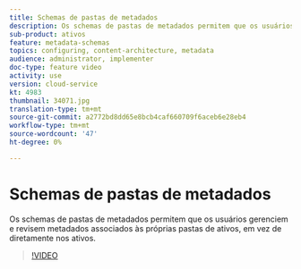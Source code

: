 ```yaml
---
title: Schemas de pastas de metadados
description: Os schemas de pastas de metadados permitem que os usuários gerenciem e revisem metadados associados às próprias pastas de ativos, em vez de diretamente nos ativos.
sub-product: ativos
feature: metadata-schemas
topics: configuring, content-architecture, metadata
audience: administrator, implementer
doc-type: feature video
activity: use
version: cloud-service
kt: 4983
thumbnail: 34071.jpg
translation-type: tm+mt
source-git-commit: a2772bd8dd65e8bcb4caf660709f6aceb6e28eb4
workflow-type: tm+mt
source-wordcount: '47'
ht-degree: 0%

---
```



# Schemas de pastas de metadados

Os schemas de pastas de metadados permitem que os usuários gerenciem e revisem metadados associados às próprias pastas de ativos, em vez de diretamente nos ativos.

>[!VIDEO](https://video.tv.adobe.com/v/34071/?quality=12&learn=on&hidetitle=true)
